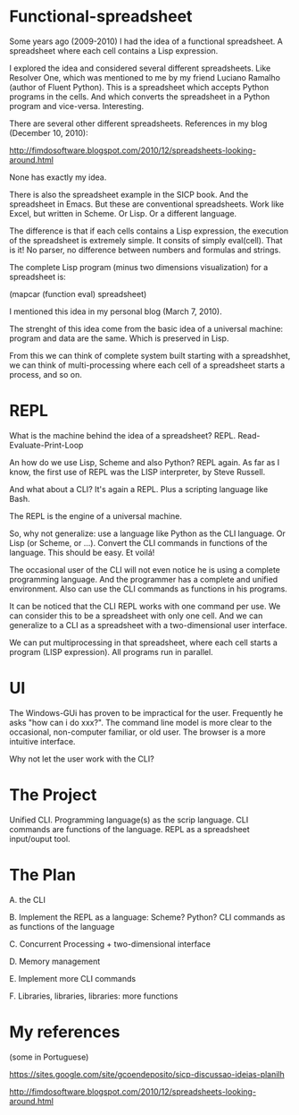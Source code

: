 # Functional-spreadsheet

Some years ago (2009-2010) I had the idea of a functional spreadsheet. A spreadsheet where each cell contains a Lisp expression.

I explored the idea and considered several different spreadsheets. Like Resolver One, which was mentioned to me by my friend Luciano Ramalho (author of Fluent Python). This is a spreadsheet which accepts Python programs in the cells. And which converts the spreadsheet in a Python program and vice-versa. Interesting.

There are several other different spreadsheets. References in my blog (December 10, 2010):

  http://fimdosoftware.blogspot.com/2010/12/spreadsheets-looking-around.html

None has exactly my idea.

There is also the spreadsheet example in the SICP book. And the spreadsheet in Emacs. But these are conventional spreadsheets. Work like Excel, but written in Scheme. Or Lisp. Or a different language.

The difference is that if each cells contains a Lisp expression, the execution of the spreadsheet is extremely simple. It consits of simply eval(cell). That is it! No parser, no difference between numbers and formulas and strings.

The complete Lisp program (minus two dimensions visualization) for a spreadsheet is:

  (mapcar (function eval) spreadsheet)

I mentioned this idea in my personal blog (March 7, 2010).

The strenght of this idea come from the basic idea of a universal machine: program and data are the same. Which is preserved in Lisp.

From this we can think of complete system built starting with a spreadshhet, we can think of multi-processing where each cell of a spreadsheet starts a process, and so on.

# REPL

What is the machine behind the idea of a spreadsheet? REPL. Read-Evaluate-Print-Loop

An how do we use Lisp, Scheme and also Python? REPL again. As far as I know, the first use of REPL was the LISP interpreter, by Steve Russell.

And what about a CLI? It's again a REPL. Plus a scripting language like Bash.

The REPL is the engine of a universal machine.

So, why not generalize: use a language like Python as the CLI language. Or Lisp (or Scheme, or ...). Convert the CLI commands in functions of the language. This should be easy. Et voilá!

The occasional user of the CLI will not even notice he is using a complete programming language. And the programmer has a complete and unified environment. Also can use the CLI commands as functions in his programs.

It can be noticed that the CLI REPL works with one command per use. We can consider this to be a spreadsheet with only one cell. And we can generalize to a CLI as a spreadsheet with a two-dimensional user interface.

We can put multiprocessing in that spreadsheet, where each cell starts a program (LISP expression). All programs run in parallel.

# UI
The Windows-GUi has proven to be impractical for the user. Frequently he asks "how can i do xxx?". The command line model is more clear to the occasional, non-computer familiar, or old user. The browser is a more intuitive interface.

Why not let the user work with the CLI?

# The Project
Unified CLI. Programming language(s) as the scrip language. CLI commands are functions of the language. REPL as a spreadsheet input/ouput tool.

# The Plan
A. the CLI

B. Implement the REPL as a language: Scheme? Python?
  CLI commands as as functions of the language 

C. Concurrent Processing + two-dimensional interface

D. Memory management

E. Implement more CLI commands

F. Libraries, libraries, libraries: more functions


# My references
(some in Portuguese)

https://sites.google.com/site/gcoendeposito/sicp-discussao-ideias-planilh

http://fimdosoftware.blogspot.com/2010/12/spreadsheets-looking-around.html


